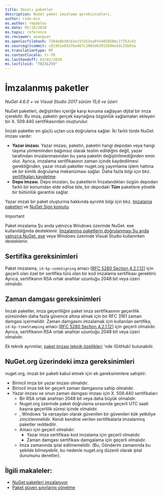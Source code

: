 ```yaml
---
title: İmzalı paketler
description: NuGet paket imzalama gereksinimleri.
author: rido-min
ms.author: rmpablos
ms.date: 05/18/2018
ms.topic: reference
ms.reviewer: ananguar
ms.openlocfilehash: 7384e8b30cb2ec5fe53ea0fe485858bc1f7b3c43
ms.sourcegitcommit: c81561e93a7be467c1983d639158d4e3dc25b93a
ms.translationtype: MT
ms.contentlocale: tr-TR
ms.lasthandoff: 03/02/2020
ms.locfileid: "78231259"
---
```

# <a name="signed-packages"></a>İmzalanmış paketler

*NuGet 4.6.0 + ve Visual Studio 2017 sürüm 15,6 ve üzeri*

NuGet paketleri, değiştirilen içeriğe karşı koruma sağlayan dijital bir imza içerebilir. Bu imza, paketin gerçek kaynağına özgünlük sağlamaları ekleyen bir X. 509.440 sertifikasından oluşturulur.

İmzalı paketler en güçlü uçtan uca doğrulama sağlar. İki farklı türde NuGet imzası vardır:
- **Yazar imzası**. Yazar imzası, paketin, paketin hangi depodan veya hangi taşıma yönteminden bağımsız olarak teslim edildiğini değil, yazar tarafından imzalanmasından bu yana paketin değiştirilmediğinden emin olur. Ayrıca, imzalama sertifikasının zaman içinde kaydedilmesi gerektiğinden, yazar imzalı paketler nuget.org yayımlama işlem hattına ek bir kimlik doğrulama mekanizması sağlar. Daha fazla bilgi için bkz. [sertifikaları kaydetme](#signature-requirements-on-nugetorg).
- **Depo imzası**. Depo imzaları, bu paketlerin İmzalandıkları özgün depodan farklı bir konumdan elde edilse bile, bir depodaki **Tüm** paketlere yönelik bir bütünlük garantisi sağlar.   

Yazar imzalı bir paket oluşturma hakkında ayrıntılı bilgi için bkz. [Imzalama paketleri](../create-packages/Sign-a-package.md) ve [NuGet Sign komutu](../reference/cli-reference/cli-ref-sign.md).

> [!Important]
> Paket imzalama Şu anda yalnızca Windows üzerinde NuGet. exe kullanıldığında desteklenir. [İmzalanmış paketlerin doğrulanması Şu anda yalnızca NuGet. exe](../reference/cli-reference/cli-ref-verify.md) veya Windows üzerinde Visual Studio kullanırken desteklenir.

## <a name="certificate-requirements"></a>Sertifika gereksinimleri

Paket imzalama, `id-kp-codeSigning` amacı [[RFC 5280 Section 4.2.1.12](https://tools.ietf.org/html/rfc5280#section-4.2.1.12)] için geçerli olan özel bir sertifika türü olan bir kod imzalama sertifikası gerektirir. Ayrıca, sertifikanın RSA ortak anahtar uzunluğu 2048 bit veya üzeri olmalıdır.

## <a name="timestamp-requirements"></a>Zaman damgası gereksinimleri

İmzalı paketler, imza geçerliliğini paket imza sertifikasının geçerlilik süresinden daha fazla güvence altına almak için bir RFC 3161 zaman damgası içermelidir. Zaman damgasını imzalamak için kullanılan sertifika, `id-kp-timeStamping` amacı [[RFC 5280 Section 4.2.1.12](https://tools.ietf.org/html/rfc5280#section-4.2.1.12)] için geçerli olmalıdır. Ayrıca, sertifikanın RSA ortak anahtar uzunluğu 2048 bit veya üzeri olmalıdır.

Ek teknik ayrıntılar, [paket imzası teknik özellikleri](https://github.com/NuGet/Home/wiki/Package-Signatures-Technical-Details) 'nde (GitHub) bulunabilir.

## <a name="signature-requirements-on-nugetorg"></a>NuGet.org üzerindeki imza gereksinimleri

nuget.org, imzalı bir paketi kabul etmek için ek gereksinimlere sahiptir:

- Birincil imza bir yazar imzası olmalıdır.
- Birincil imza tek bir geçerli zaman damgasına sahip olmalıdır.
- Yazar imzası ve onun zaman damgası imzası için X. 509.440 sertifikaları:
  - Bir RSA ortak anahtarı 2048 bit veya daha büyük olmalıdır.
  - Nuget.org üzerinde paket doğrulama sırasında geçerli UTC saati başına geçerlilik süresi içinde olmalıdır.
  - , Windows 'ta varsayılan olarak güvenilen bir güvenilen kök yetkiliye zincirlenmelidir. Kendi kendine verilen sertifikalarla imzalanmış paketler reddedilir.
  - Amacı için geçerli olmalıdır: 
    - Yazar imza sertifikası kod imzalama için geçerli olmalıdır.
    - Zaman damgası sertifikası damgalama için geçerli olmalıdır.
  - İmza zamanında iptal edilmemelidir. (Bu, Gönderim zamanında bu şekilde bilmeyebilir, bu nedenle nuget.org düzenli olarak iptal durumunu denetler).
  
  
## <a name="related-articles"></a>İlgili makaleler:

- [NuGet paketleri imzalanıyor](../create-packages/Sign-a-Package.md)
- [Paket güven sınırlarını yönetme](../consume-packages/installing-signed-packages.md)
